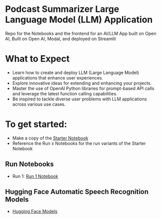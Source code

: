 # Podcast Summarizer Large Language Model (LLM) Application 

Repo for the Notebooks and the frontend for an AI/LLM App built on Open AI, Built on Open AI, Modal, and deployed on Streamlit

# What to Expect
- Learn how to create and deploy LLM (Large Language Model) applications that enhance user experiences.
- Explore innovative ideas for extending and enhancing your projects.
- Master the use of OpenAI Python libraries for prompt-based API calls and leverage the latest function calling capabilities.
- Be inspired to tackle diverse user problems with LLM applications across various use cases.
  
# To get started:

- Make a copy of the [Starter Notebook](Uplimit_Week1_StudentVersion.ipynb)
- Reference the Run x Notebooks for the run variants of the Starter Notebook

## Run Notebooks
- Run 1: [Run 1 Notebook](https://github.com/kevshakes/podcast-summarizer-frontend/blob/main/%5BRun_1%5D_Podcast_Summarizer_Kevin_Tuei.ipynb)
  
## Hugging Face Automatic Speech Recognition Models
- [Hugging Face Models](https://huggingface.co/models](https://huggingface.co/models?pipeline_tag=automatic-speech-recognition&sort=trending)https://huggingface.co/models?pipeline_tag=automatic-speech-recognition&sort=trending) 
